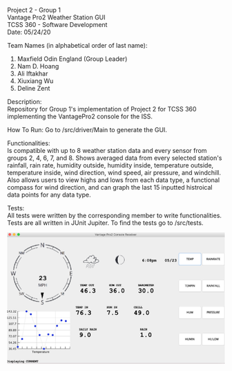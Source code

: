 Project 2 - Group 1   
Vantage Pro2 Weather Station GUI  
TCSS 360 - Software Development   
Date: 05/24/20  

Team Names (in alphabetical order of last name):
1. Maxfield Odin England (Group Leader)
2. Nam D. Hoang
3. Ali Iftakhar
4. Xiuxiang Wu
5. Deline Zent

Description:  
Repository for Group 1's implementation of Project 2 for TCSS 360 implementing the 
VantagePro2 console for the ISS.

How To Run: 
Go to /src/driver/Main to generate the GUI.

Functionalities:  
Is compatible with up to 8 weather station data and every sensor from groups 2, 4, 
6, 7, and 8. Shows averaged data from every selected station's rainfall, rain rate,
humidity outside, humidity inside, temperature outside, temperature inside, wind
direction, wind speed, air pressure, and windchill. Also allows users to view highs
and lows from each data type, a functional compass for wind direction, and can 
graph the last 15 inputted histroical data points for any data type.

Tests:  
All tests were written by the corresponding member to write functionalities.
Tests are all written in JUnit Jupiter. To find the tests go to /src/tests.

![Example Console](https://github.com/MaxfieldEngland/Group1Project2_Console/blob/master/PRJ%2302-Group1/exampleImage.png?raw=true)
